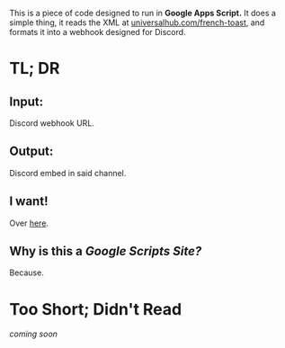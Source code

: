 This is a piece of code designed to run in **Google Apps Script.** It does a simple thing, it reads the XML at [universalhub.com/french-toast](https://universalhub.com/french-toast "A Bostonian light news site"), and formats it into a webhook designed for Discord.
# TL; DR
## Input:
Discord webhook URL.
## Output:
Discord embed in said channel.
## I want!
Over [here](https://script.google.com/macros/s/AKfycbyIUWYONy8KSH1nl1F_eL5QyuQr7Fe8URZAzIVriv2nCA-d7mUSaP6ZEOkuZvWw4X8gNQ/exec).
## Why is this a *Google Scripts Site?*
Because.
# Too Short; Didn't Read
*coming soon*
